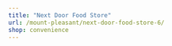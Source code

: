 ```yaml
---
title: "Next Door Food Store"
url: /mount-pleasant/next-door-food-store-6/
shop: convenience
---
```


